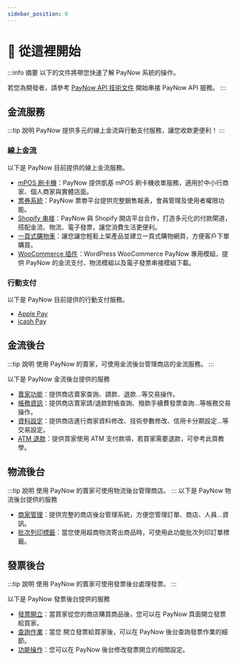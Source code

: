 ```yaml
---
sidebar_position: 0
---
```


# 👋 從這裡開始

:::info 摘要
以下的文件將帶您快速了解 PayNow 系統的操作。

若您為開發者，請參考 [PayNow API 技術文件](./api-reference/index.md) 開始串接 PayNow API 服務。
:::


## 金流服務

:::tip 說明
PayNow 提供多元的線上金流與行動支付服務，讓您收款更便利！
:::

### 線上金流
以下是 PayNow 目前提供的線上金流服務。
- [mPOS 刷卡機](./payment-service/online-payment/mpos.md)：PayNow 提供凱基 mPOS 刷卡機收單服務，適用於中小行商家、個人商家與實體店面。
- [票券系統](./payment-service/online-payment/eticket.md)：PayNow 票劵平台提供完整銷售報表，會員管理及使用者權限功能。
- [Shopify 串接](./payment-service/online-payment/shopify.md)：PayNow 與 Shopify 開店平台合作，打造多元化的付款閘道，搭配金流、物流、電子發票，讓您消費生活更便利。
- [一頁式購物車](./payment-service/online-payment/landing-page.md)：讓您讓您輕鬆上架產品並建立一頁式購物網頁，方便客戶下單購買。
- [WooCommerce 插件](https://paynow.yangsheep.art/Documentation.md)：WordPress WooCommerce PayNow 專用模組，提供 PayNow 的金流支付、物流模組以及電子發票串接模組下載。

### 行動支付
以下是 PayNow 目前提供的行動支付服務。
- [Apple Pay](./payment-service/mobile-payment/apple-pay.md)
- [icash Pay](./payment-service/mobile-payment/icash-pay.md)

## 金流後台

:::tip 說明
使用 PayNow 的賣家，可使用金流後台管理商店的金流服務。
:::

以下是 PayNow 金流後台提供的服務
- [賣家功能](./payment-admin/seller.md)：提供商店賣家查詢、請款、退款...等交易操作。
- [帳務資訊](./payment-admin/finance.md)：提供商店賣家請/退款對帳查詢、撥款手續費發票查詢...等帳務交易操作。
- [資料設定](./payment-admin/configuration.md)：提供商店進行商家資料修改、技術參數修改、信用卡分期設定...等交易設定。
- [ATM 退款](./payment-admin/refund.md)：提供買家使用 ATM 支付款項，若買家需要退款，可參考此頁教學。

## 物流後台

:::tip 說明
使用 PayNow 的賣家可使用物流後台管理商店。
:::
以下是 PayNow 物流後台提供的服務
- [商家管理](./logistics-admin/store-management.md)：提供完整的商店後台管理系統，方便您管理訂單、商店、人員...資訊。
- [批次列印標籤](./logistics-admin/print-tag.md)：當您使用超商物流寄出商品時，可使用此功能批次列印訂單標籤。

## 發票後台

:::tip 說明
使用 PayNow 的賣家可使用發票後台處理發票。
:::

以下是 PayNow 發票後台提供的服務
- [發票開立](./invoice-admin/generation.md)：當買家從您的商店購買商品後，您可以在 PayNow 頁面開立發票給買家。
- [查詢作業](./invoice-admin/inquiry.md)：當您 開立發票給買家後，可以在 PayNow 後台查詢發票作業的細節。
- [功能操作](./invoice-admin/operation.md)：您可以在 PayNow 後台修改發票開立的相關設定。